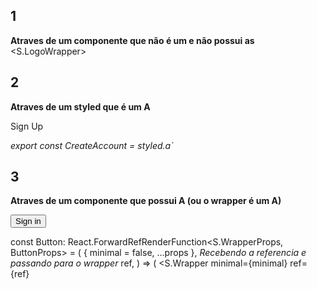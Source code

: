 ## 1
**Atraves de um componente que não é um <a> e não possui as**
<S.LogoWrapper>
<Link href="/" passHref>
  <a>
    <Logo hideOnMobile />
  </a>
  </Link>
</S.LogoWrapper>


## 2
**Atraves de um styled que é um A**
 <Link href="/sign-up" passHref>
  <S.CreateAccount title="Sign Up">Sign Up</S.CreateAccount>
</Link>

*export const CreateAccount = styled.a`*


## 3 
**Atraves de um componente que possui A (ou o wrapper é um A)**
 <Link href="/sign-in" passHref>
  <Button as="a">Sign in</Button>
</Link>

const Button: React.ForwardRefRenderFunction<S.WrapperProps, ButtonProps> = (
  {
    minimal = false,
    ...props
  },
  *Recebendo a referencia e passando para o wrapper*
  ref,
) => (
  <S.Wrapper
    minimal={minimal}
    ref={ref}
  >